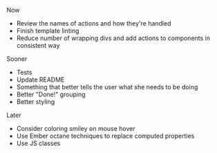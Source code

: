 Now

* Review the names of actions and how they're handled
* Finish template linting
* Reduce number of wrapping divs and add actions to components in consistent way


Sooner

* Tests
* Update README
* Something that better tells the user what she needs to be doing
* Better "Done!" grouping
* Better styling


Later

* Consider coloring smiley on mouse hover
* Use Ember octane techniques to replace computed properties
* Use JS classes
